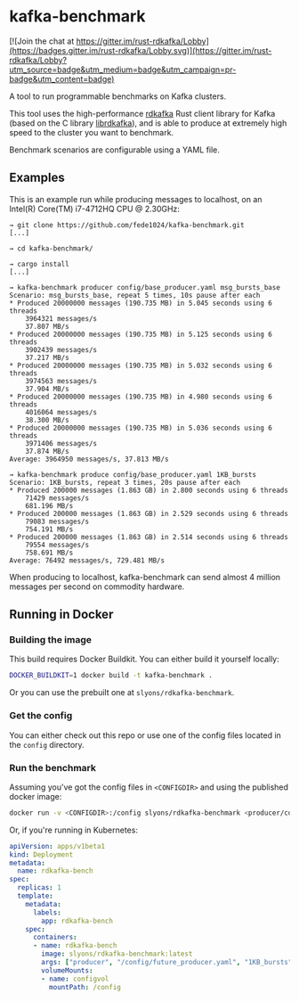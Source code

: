 # kafka-benchmark
[![Join the chat at https://gitter.im/rust-rdkafka/Lobby](https://badges.gitter.im/rust-rdkafka/Lobby.svg)](https://gitter.im/rust-rdkafka/Lobby?utm_source=badge&utm_medium=badge&utm_campaign=pr-badge&utm_content=badge)

A tool to run programmable benchmarks on Kafka clusters.

This tool uses the high-performance
[rdkafka](https://github.com/fede1024/rust-rdkafka/) Rust client library for
Kafka (based on the C library
[librdkafka](https://github.com/edenhill/librdkafka)), and is able to produce
at extremely high speed to the cluster you want to benchmark.

Benchmark scenarios are configurable using a YAML file.

## Examples

This is an example run while producing messages to localhost, on an Intel(R)
Core(TM) i7-4712HQ CPU @ 2.30GHz:

```
→ git clone https://github.com/fede1024/kafka-benchmark.git
[...]

→ cd kafka-benchmark/

→ cargo install
[...]

→ kafka-benchmark producer config/base_producer.yaml msg_bursts_base
Scenario: msg_bursts_base, repeat 5 times, 10s pause after each
* Produced 20000000 messages (190.735 MB) in 5.045 seconds using 6 threads
    3964321 messages/s
    37.807 MB/s
* Produced 20000000 messages (190.735 MB) in 5.125 seconds using 6 threads
    3902439 messages/s
    37.217 MB/s
* Produced 20000000 messages (190.735 MB) in 5.032 seconds using 6 threads
    3974563 messages/s
    37.904 MB/s
* Produced 20000000 messages (190.735 MB) in 4.980 seconds using 6 threads
    4016064 messages/s
    38.300 MB/s
* Produced 20000000 messages (190.735 MB) in 5.036 seconds using 6 threads
    3971406 messages/s
    37.874 MB/s
Average: 3964950 messages/s, 37.813 MB/s

→ kafka-benchmark produce config/base_producer.yaml 1KB_bursts
Scenario: 1KB_bursts, repeat 3 times, 20s pause after each
* Produced 200000 messages (1.863 GB) in 2.800 seconds using 6 threads
    71429 messages/s
    681.196 MB/s
* Produced 200000 messages (1.863 GB) in 2.529 seconds using 6 threads
    79083 messages/s
    754.191 MB/s
* Produced 200000 messages (1.863 GB) in 2.514 seconds using 6 threads
    79554 messages/s
    758.691 MB/s
Average: 76492 messages/s, 729.481 MB/s
```

When producing to localhost, kafka-benchmark can send almost 4 million messages
per second on commodity hardware.

## Running in Docker

### Building the image

This build requires Docker Buildkit. You can either build it yourself locally:

```sh
DOCKER_BUILDKIT=1 docker build -t kafka-benchmark .
```

Or you can use the prebuilt one at ``slyons/rdkafka-benchmark``.

### Get the config

You can either check out this repo or use one of the config files located in the ``config`` directory.

### Run the benchmark

Assuming you've got the config files in ``<CONFIGDIR>`` and using the published docker image:
    
```sh
docker run -v <CONFIGDIR>:/config slyons/rdkafka-benchmark <producer/consumer> /config/<config filename> <scenario>
```

Or, if you're running in Kubernetes:

```yaml
apiVersion: apps/v1beta1
kind: Deployment
metadata:
  name: rdkafka-bench
spec:
  replicas: 1
  template:
    metadata:
      labels:
        app: rdkafka-bench
    spec:
      containers:
      - name: rdkafka-bench
        image: slyons/rdkafka-benchmark:latest
        args: ["producer", "/config/future_producer.yaml", "1KB_bursts"]
        volumeMounts:
        - name: configvol
          mountPath: /config
```
